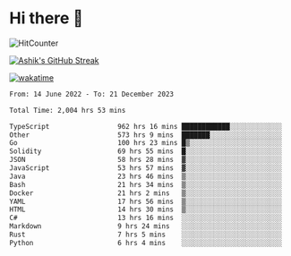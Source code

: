 # Hi there 👋

![HitCounter](https://hits.seeyoufarm.com/api/count/incr/badge.svg?url=https%3A%2F%2Fgithub.com%2Fashrhmn1212%2Fhit-counter)

<!-- ![Contribution Graph](https://github-readme-activity-graph.cyclic.app/graph?username=ashrhmn) -->


<!-- [![Top Langs](https://github-readme-stats.vercel.app/api/top-langs/?username=ashrhmn&layout=compact&theme=synthwave&langs_count=10&card_width=445)](https://github.com/anuraghazra/github-readme-stats) -->

[![Ashik's GitHub Streak](https://github-readme-streak-stats.herokuapp.com/?user=ashrhmn&theme=blood&fire=DD7F1C&background=151515&dates=9f9f9f&border=DD2727)](https://git.io/streak-stats)

<!-- ![Ashik's GitHub stats](https://github-readme-stats.vercel.app/api/?username=ashrhmn&show_icons=true&title_color=fff&icon_color=79ff97&text_color=9f9f9f&bg_color=151515) -->

[![wakatime](https://wakatime.com/badge/user/3df86613-ba63-4631-8e65-0ff18e7becad.svg)](https://wakatime.com/@3df86613-ba63-4631-8e65-0ff18e7becad)

<!--START_SECTION:waka-->

```txt
From: 14 June 2022 - To: 21 December 2023

Total Time: 2,004 hrs 53 mins

TypeScript                 962 hrs 16 mins ████████████░░░░░░░░░░░░░   48.00 %
Other                      573 hrs 9 mins  ███████░░░░░░░░░░░░░░░░░░   28.59 %
Go                         100 hrs 23 mins █▒░░░░░░░░░░░░░░░░░░░░░░░   05.01 %
Solidity                   69 hrs 55 mins  █░░░░░░░░░░░░░░░░░░░░░░░░   03.49 %
JSON                       58 hrs 28 mins  ▓░░░░░░░░░░░░░░░░░░░░░░░░   02.92 %
JavaScript                 53 hrs 57 mins  ▓░░░░░░░░░░░░░░░░░░░░░░░░   02.69 %
Java                       23 hrs 46 mins  ▒░░░░░░░░░░░░░░░░░░░░░░░░   01.19 %
Bash                       21 hrs 34 mins  ▒░░░░░░░░░░░░░░░░░░░░░░░░   01.08 %
Docker                     21 hrs 2 mins   ▒░░░░░░░░░░░░░░░░░░░░░░░░   01.05 %
YAML                       17 hrs 56 mins  ▒░░░░░░░░░░░░░░░░░░░░░░░░   00.89 %
HTML                       14 hrs 30 mins  ▒░░░░░░░░░░░░░░░░░░░░░░░░   00.72 %
C#                         13 hrs 16 mins  ░░░░░░░░░░░░░░░░░░░░░░░░░   00.66 %
Markdown                   9 hrs 24 mins   ░░░░░░░░░░░░░░░░░░░░░░░░░   00.47 %
Rust                       7 hrs 5 mins    ░░░░░░░░░░░░░░░░░░░░░░░░░   00.35 %
Python                     6 hrs 4 mins    ░░░░░░░░░░░░░░░░░░░░░░░░░   00.30 %
```

<!--END_SECTION:waka-->


<!--### Most Used Languages
<img src="https://wakatime.com/share/@ashrhmn/24ecb986-5bf8-4607-af7f-0aab08908d8c.png" />

### Favourite Tools
<img src="https://wakatime.com/share/@ashrhmn/f4e08015-f3bc-460a-9228-95a3ba11c604.png" />-->
